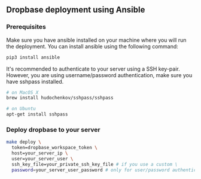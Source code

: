## Dropbase deployment using Ansible

### Prerequisites

Make sure you have ansible installed on your machine where you will run the deployment. You can install ansible using
the following command:

```bash
pip3 install ansible 
```

It's recommended to authenticate to your server using a SSH key-pair. However, you are using username/password
authentication, make sure you have sshpass installed.

```bash
# on MacOS X
brew install hudochenkov/sshpass/sshpass

# on Ubuntu
apt-get install sshpass
```

### Deploy dropbase to your server

```bash
make deploy \
  token=dropbase_workspace_token \
  host=your_server_ip \
  user=your_server_user \
  ssh_key_file=your_private_ssh_key_file # if you use a custom \
  password=your_server_user_password # only for user/password authentication
```

